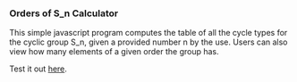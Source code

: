 ### Orders of S_n Calculator

This simple javascript program computes the table of all the cycle types for the cyclic group S_n, given a provided number n by the use. Users can also view how many elements of a given order the group has.

Test it out [here](https://www.cs.utoronto.ca/~stroudgr/MAT301/).
